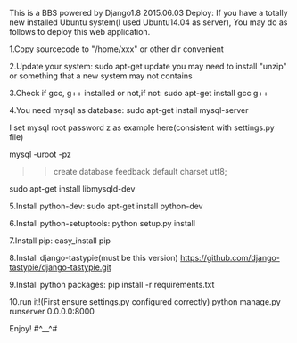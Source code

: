 This is a BBS powered by Django1.8
2015.06.03
Deploy:
If you have a totally new installed Ubuntu system(I used Ubuntu14.04 as server), You may do as follows to deploy this web application.

1.Copy sourcecode to "/home/xxx" or other dir convenient

2.Update your system:
sudo apt-get update
you may need to install "unzip" or something that a new system may not contains

3.Check if gcc, g++ installed or not,if not:
sudo apt-get install gcc g++

4.You need mysql as database:
sudo apt-get install mysql-server

I set mysql root password z as example here(consistent with settings.py file)

mysql -uroot -pz
 >>create database feedback default charset utf8;

sudo apt-get install libmysqld-dev

5.Install python-dev:
sudo apt-get install python-dev

6.Install python-setuptools:
python setup.py install

7.Install pip:
easy_install pip

8.Install django-tastypie(must be this version)
https://github.com/django-tastypie/django-tastypie.git

9.Install python packages:
pip install -r requirements.txt

10.run it!(First ensure settings.py configured correctly)
python manage.py runserver 0.0.0.0:8000


Enjoy! #^__^#
